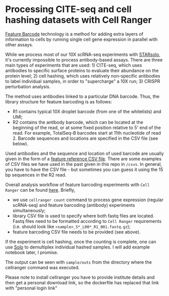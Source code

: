 # Processing CITE-seq and cell hashing datasets with Cell Ranger

[Feature Barcode](https://support.10xgenomics.com/single-cell-gene-expression/software/pipelines/latest/feature-bc) technology is a method for adding extra layers of information to cells by running single cell gene expression in parallel with other assays.

While we process most of our 10X scRNA-seq experiments with [STARsolo](https://github.com/cellgeni/STARsolo), it's currently impossible to process antibody-based assays. There are three main types of experiments that are used: 1) CITE-seq, which uses antibodies to specific surface proteins to evaluate their abundance on the protein level; 2) cell hashing, which uses relatively non-specific antibodies to label individual samples, in order to "supercharge" a 10X run; 3) CRISPR perturbation analysis. 

The method uses antibodies linked to a particular DNA barcode. Thus, the library structure for feature barcoding is as follows: 
  - R1 contains typical 10X droplet barcode (from one of the whitelists) and UMI; 
  - R2 contains the antibody barcode, which can be located at the beginning of the read, or at some fixed position relative to 5' end of the read. For example, TotalSeq-B barcodes start at 11th nucleotide of read 2. Barcode sequences and locations are specified in the CSV file (see below). 

Used antibodies and the sequence and location of used barcode are usually given in the form of a [feature reference CSV file](https://support.10xgenomics.com/single-cell-gene-expression/software/pipelines/latest/using/feature-bc-analysis#feature-ref). There are some examples of CSV files we have used in the past given in this repo in `/csvs`. In general, you have to have the CSV file - but sometimes you can guess it using the 15 bp sequences in the R2 read.

Overall analysis workflow of feature barcoding experiments with `Cell Ranger` can be found [here](https://support.10xgenomics.com/single-cell-gene-expression/software/pipelines/latest/using/feature-bc-analysis). Briefly, 
  - we use `cellranger count` command to process gene expression (regular scRNA-seq) and feature barcoding (antibody) experiments simultaneously;
  - library CSV file is used to specify where both fastq files are located. Fastq files need to be formatted according to `Cell Ranger` requirements (i.e. should look like `<sample>_S*_L00*_R1_001.fastq.gz`); 
  - feature barcoding CSV file needs to be provided (see above). 

If the experiment is cell hashing, once the counting is complete, one can use [Solo](https://github.com/calico/solo) to demultiplex individual hashed samples. I will add example notebook later, I promise. 

The output can be seen with `sample/outs` from the directory where the cellranger command was executed.

Please note to install cellranger you have to provide institute details and then get a personal download link, so the dockerfile has replaced that link with "personal login link"
